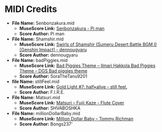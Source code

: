 # MIDI Credits

- **File Name:** Senbonzakura.mid
  - **MuseScore Link:** [Senbonzakura - Pi man](https://musescore.com/user/1759861/scores/6580169)
  - **Score Author:** Pi man
- **File Name:** Shamshir.mid
  - **MuseScore Link:** [Swirls of Shamshir (Sumeru Desert Battle BGM I) [Genshin Impact] - dennougyaru](https://www.midi.org/specifications)
  - **Score Author:** dennougyaru
- **File Name:** badPiggies.mid
  - **MuseScore Link:** [Bad Piggies Theme – Ilmari Hakkola Bad Piggies Theme – DGS Bad piggies theme](https://musescore.com/user/38652440/scores/11361871)
  - **Score Author:** SoraTheTanu9201
- **file Name:** stillFeel.mid
  - **MuseScore Link:** [Gold Light #7: half•alive - still feel.](https://musescore.com/user/32136986/scores/8511074)
  - **Score Author:** F.I.R.E.
- **File Name:** Matsuri.mid
  - **MuseScore Link:** [Matsuri – Fujii Kaze - Flute Cover](https://musescore.com/user/52172690/scores/10098085)
  - **Score Author:** SHVABOSHKA
- **File Name:** millionDollarBaby.mid
  - **MuseScore Link:** [Million Dollar Baby – Tommy Richman](https://musescore.com/user/38577206/scores/18748030)
  - **Score Author:** Bongs237'
